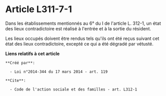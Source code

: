 # Article L311-7-1

Dans les établissements mentionnés au 6° du I de l'article L. 312-1, un état des lieux contradictoire est réalisé à l'entrée
et à la sortie du résident. 

Les lieux occupés doivent être rendus tels qu'ils ont été reçus suivant cet état des lieux contradictoire, excepté ce qui a
été dégradé par vétusté.

**Liens relatifs à cet article**

	**Créé par**:

	  - Loi n°2014-344 du 17 mars 2014 - art. 119

	**Cite**:

	  - Code de l'action sociale et des familles - art. L312-1
